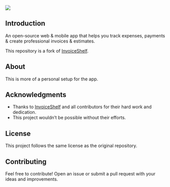 <img src="https://github.com/user-attachments/assets/a6ae2080-e865-4fde-b41d-5a09964d7de2">

## Introduction

An open-source web & mobile app that helps you track expenses, payments & create professional invoices & estimates.

This repository is a fork of [InvoiceShelf](https://github.com/InvoiceShelf/InvoiceShelf).

## About
This is more of a personal setup for the app.

## Acknowledgments

- Thanks to [InvoiceShelf](https://github.com/InvoiceShelf/InvoiceShelf) and all contributors for their hard work and dedication.
- This project wouldn’t be possible without their efforts.


## License

This project follows the same license as the original repository.

## Contributing

Feel free to contribute! Open an issue or submit a pull request with your ideas and improvements.

